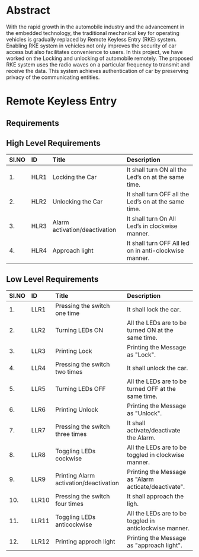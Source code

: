 # Abstract
With the rapid growth in the automobile industry and the advancement in the embedded technology, the traditional mechanical key for operating vehicles is gradually replaced by Remote Keyless Entry (RKE) system. Enabling RKE system in vehicles not only improves the security of car access but also facilitates convenience to users. In this project, we have worked on the Locking and unlocking of automobile remotely. The proposed RKE system uses the radio waves on a particular frequency to transmit and receive the data. This system achieves authentication of car by preserving privacy of the communicating entities.
# Remote Keyless Entry
## Requirements
## High Level Requirements
 |Sl.NO| ID | Title | Description |
 |:------|:-----|:-----|:-----|
 |1. | HLR1 | Locking the Car | It shall turn ON all the Led’s on at the same time. |
 |2. | HLR2 | Unlocking the Car | It shall turn OFF all the Led’s on at the same time. |
 |3. | HLR3 | Alarm activation/deactivation| It shall turn On All Led’s in clockwise manner. |
 |4. | HLR4 |Approach light | It shall turn OFF All led on in anti-clockwise manner. |
## Low Level Requirements
|Sl.NO | ID | Title | Description |
|:------|:-----|:-----|:----|
|1. | LLR1 | Pressing the switch one time | It shall lock the car. |
|2. | LLR2 | Turning LEDs ON | All the LEDs are to be turned ON at the same time. | 
|3. | LLR3 | Printing Lock | Printing the Message as "Lock". |
|4. | LLR4 | Pressing the switch two times | It shall unlock the car. |
|5. | LLR5 | Turning LEDs OFF | All the LEDs are to be turned OFF at the same time. | 
|6. | LLR6 | Printing Unlock | Printing the Message as "Unlock". |
|7. | LLR7 | Pressing the switch three times | It shall activate/deactivate the Alarm. |
|8. | LLR8 | Toggling LEDs cockwise | All the LEDs are to be toggled in clockwise manner. | 
|9. | LLR9 | Printing Alarm activation/deactivation | Printing the Message as "Alarm acticate/deactivate". |
|10. | LLR10 | Pressing the switch four times | It shall approach the ligh. |
|11. | LLR11 | Toggling LEDs anticockwise | All the LEDs are to be toggled in anticlockwise manner. | 
|12. | LLR12 | Printing approch light | Printing the Message as "approach light". |
